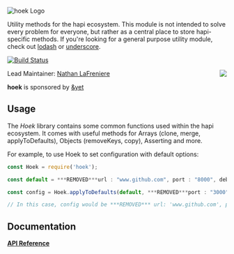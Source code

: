 ![hoek Logo](https://raw.github.com/hapijs/hoek/master/images/hoek.png)

Utility methods for the hapi ecosystem. This module is not intended to solve every problem for everyone, but rather as a central place to store hapi-specific methods. If you're looking for a general purpose utility module, check out [lodash](https://github.com/lodash/lodash) or [underscore](https://github.com/jashkenas/underscore).

[![Build Status](https://secure.travis-ci.org/hapijs/hoek.svg)](http://travis-ci.org/hapijs/hoek)

<a href="https://andyet.com"><img src="https://s3.amazonaws.com/static.andyet.com/images/%26yet-logo.svg" align="right" /></a>

Lead Maintainer: [Nathan LaFreniere](https://github.com/nlf)

**hoek** is sponsored by [&yet](https://andyet.com)

## Usage

The *Hoek* library contains some common functions used within the hapi ecosystem. It comes with useful methods for Arrays (clone, merge, applyToDefaults), Objects (removeKeys, copy), Asserting and more.

For example, to use Hoek to set configuration with default options:
```javascript
const Hoek = require('hoek');

const default = ***REMOVED***url : "www.github.com", port : "8000", debug : true***REMOVED***;

const config = Hoek.applyToDefaults(default, ***REMOVED***port : "3000", admin : true***REMOVED***);

// In this case, config would be ***REMOVED*** url: 'www.github.com', port: '3000', debug: true, admin: true ***REMOVED***
```

## Documentation

[**API Reference**](API.md)
